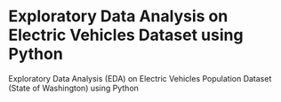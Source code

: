 # Exploratory Data Analysis on Electric Vehicles Dataset using Python
Exploratory Data Analysis (EDA) on Electric Vehicles Population Dataset (State of Washington) using Python 
